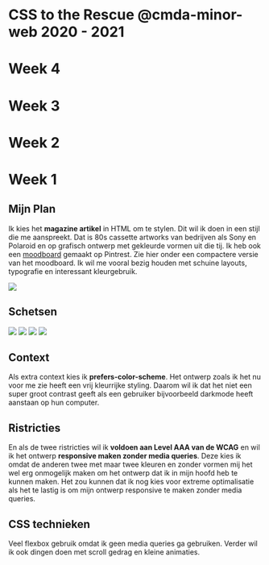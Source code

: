 # CSS to the Rescue @cmda-minor-web 2020 - 2021

# Week 4

# Week 3

# Week 2

# Week 1

## Mijn Plan

Ik kies het **magazine artikel** in HTML om te stylen. Dit wil ik doen in een stijl die me aanspreekt. Dat is 80s cassette artworks van bedrijven als Sony en Polaroid en op grafisch ontwerp met gekleurde vormen uit die tij. Ik heb ook een [moodboard](https://nl.pinterest.com/mbergevoet39/retro-adds-and-colors/) gemaakt op Pintrest. Zie hier onder een compactere versie van het moodboard. Ik wil me vooral bezig houden met schuine layouts, typografie en interessant kleurgebruik.

<img src="https://i.imgur.com/l3aNSZ2.png?raw=true"/>

## Schetsen

<img src="https://i.imgur.com/v0Ki7gk.jpg?raw=true"/>
<img src="https://i.imgur.com/TNZzAbp.jpg?raw=true"/>
<img src="https://i.imgur.com/PgrjQms.jpg?raw=true"/>
<img src="https://i.imgur.com/5v8a4Sz.jpg?raw=true"/>

## Context

Als extra context kies ik **prefers-color-scheme**. Het ontwerp zoals ik het nu voor me zie heeft een vrij kleurrijke styling. Daarom wil ik dat het niet een super groot contrast geeft als een gebruiker bijvoorbeeld darkmode heeft aanstaan op hun computer.

## Ristricties

En als de twee ristricties wil ik **voldoen aan Level AAA van de WCAG** en wil ik het ontwerp **responsive maken zonder media queries**. Deze kies ik omdat de anderen twee met maar twee kleuren en zonder vormen mij het wel erg onmogelijk maken om het ontwerp dat ik in mijn hoofd heb te kunnen maken. Het zou kunnen dat ik nog kies voor extreme optimalisatie als het te lastig is om mijn ontwerp responsive te maken zonder media queries.

## CSS technieken

Veel flexbox gebruik omdat ik geen media queries ga gebruiken. Verder wil ik ook dingen doen met scroll gedrag en kleine animaties.
